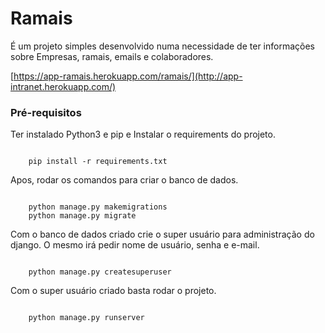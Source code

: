 # Ramais

É um projeto simples desenvolvido numa necessidade de ter informações sobre Empresas, ramais, emails e colaboradores.

[https://app-ramais.herokuapp.com/ramais/](http://app-intranet.herokuapp.com/)

### Pré-requisitos

Ter instalado Python3 e pip e Instalar o requirements do projeto.

```

    pip install -r requirements.txt

```

Apos, rodar os comandos para criar o banco de dados.

```

    python manage.py makemigrations
    python manage.py migrate

```

Com o banco de dados criado crie o super usuário para administração do django. O mesmo irá pedir nome de usuário, senha e e-mail.

```

    python manage.py createsuperuser

```

Com o super usuário criado basta rodar o projeto.

```

    python manage.py runserver

```

